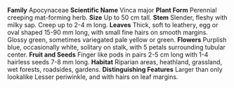  **Family** Apocynaceae **Scientific Name** Vinca major **Plant Form** Perennial creeping mat-forming herb. **Size** Up to 50 cm tall. **Stem** Slender, fleshy with milky sap. Creep up to 2-4 m long. **Leaves** Thick, soft to leathery, egg or oval shaped 15-90 mm long, with small fine hairs on smooth margins. Glossy green, sometimes variegated pale yellow or green. **Flowers** Purplish blue, occasionally white, solitary on stalk, with 5 petals surrounding tubular center. **Fruit and Seeds** Finger like pods in pairs 2-5 cm long with 1-4 hairless seeds 7-8 mm long. **Habitat** Riparian areas, heathland, grassland, wet forests, roadsides, gardens. **Distinguishing Features** Larger than only lookalike Lesser periwinkle, and with hairs on leaf margins.